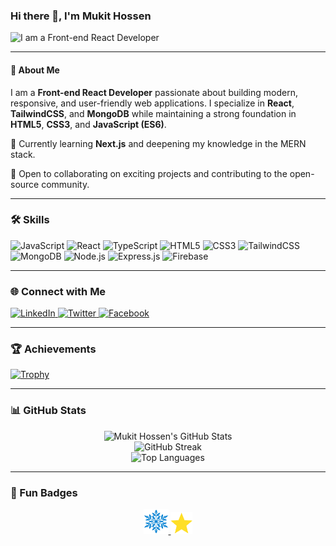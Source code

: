 ### Hi there 👋, I'm Mukit Hossen
![I am a Front-end React Developer](https://arturssmirnovs.github.io/github-profile-readme-generator/images/banner.png)

---

#### 🚀 About Me  
I am a **Front-end React Developer** passionate about building modern, responsive, and user-friendly web applications. I specialize in **React**, **TailwindCSS**, and **MongoDB** while maintaining a strong foundation in **HTML5**, **CSS3**, and **JavaScript (ES6)**.  

🌱 Currently learning **Next.js** and deepening my knowledge in the MERN stack.

💼 Open to collaborating on exciting projects and contributing to the open-source community.  

---

### 🛠️ Skills  

<div align="left">
  <img src="https://cdn.jsdelivr.net/gh/devicons/devicon/icons/javascript/javascript-original.svg" height="40" alt="JavaScript" title="JavaScript" />
  <img src="https://cdn.jsdelivr.net/gh/devicons/devicon/icons/react/react-original.svg" height="40" alt="React" title="React" />
  <img src="https://cdn.jsdelivr.net/gh/devicons/devicon/icons/typescript/typescript-original.svg" height="40" alt="TypeScript" title="TypeScript" />
  <img src="https://cdn.jsdelivr.net/gh/devicons/devicon/icons/html5/html5-original.svg" height="40" alt="HTML5" title="HTML5" />
  <img src="https://cdn.jsdelivr.net/gh/devicons/devicon/icons/css3/css3-original.svg" height="40" alt="CSS3" title="CSS3" />
  <img src="https://cdn.jsdelivr.net/gh/devicons/devicon/icons/tailwindcss/tailwindcss-original-wordmark.svg" height="40" alt="TailwindCSS" title="TailwindCSS" />
  <img src="https://cdn.jsdelivr.net/gh/devicons/devicon/icons/mongodb/mongodb-original.svg" height="40" alt="MongoDB" title="MongoDB" />
  <img src="https://cdn.jsdelivr.net/gh/devicons/devicon/icons/nodejs/nodejs-original.svg" height="40" alt="Node.js" title="Node.js" />
  <img src="https://cdn.jsdelivr.net/gh/devicons/devicon/icons/express/express-original.svg" height="40" alt="Express.js" title="Express.js" />
  <img src="https://cdn.jsdelivr.net/gh/devicons/devicon/icons/firebase/firebase-plain.svg" height="40" alt="Firebase" title="Firebase" />
</div>

---

### 🌐 Connect with Me  

<div align="left">
  <a href="https://www.linkedin.com/in/mukit-hossen/" target="_blank">
    <img src="https://raw.githubusercontent.com/maurodesouza/profile-readme-generator/master/src/assets/icons/social/linkedin/default.svg" width="52" height="40" alt="LinkedIn" />
  </a>
  <a href="https://twitter.com/mukit_hossen" target="_blank">
    <img src="https://raw.githubusercontent.com/maurodesouza/profile-readme-generator/master/src/assets/icons/social/twitter/default.svg" width="52" height="40" alt="Twitter" />
  </a>
  <a href="https://www.facebook.com/mukit.hossen.7/" target="_blank">
    <img src="https://raw.githubusercontent.com/maurodesouza/profile-readme-generator/master/src/assets/icons/social/facebook/default.svg" width="52" height="40" alt="Facebook" />
  </a>
</div>

---

### 🏆 Achievements  

[![Trophy](https://github-profile-trophy.vercel.app/?username=MukitHossen7&theme=gruvbox)](https://github.com/ryo-ma/github-profile-trophy)

---

### 📊 GitHub Stats  

<div align="center">
  <img src="https://github-readme-stats.vercel.app/api?username=MukitHossen7&show_icons=true&count_private=true&theme=radical" alt="Mukit Hossen's GitHub Stats" />
  <br />
  <img src="https://github-readme-streak-stats.herokuapp.com/?user=MukitHossen7&theme=radical" alt="GitHub Streak" />
  <br />
  <img src="https://github-readme-stats.vercel.app/api/top-langs/?username=MukitHossen7&layout=compact&theme=radical" alt="Top Languages" />
</div>

---

### 🔗 Fun Badges  

<div align="center">
  <a href="https://archiveprogram.github.com/" target="_blank">
    <img src="https://raw.githubusercontent.com/acervenky/animated-github-badges/master/assets/acbadge.gif" width="40" height="40" alt="Arctic Code Vault Contributor" />
  </a>
  <a href="https://stars.github.com/" target="_blank">
    <img src="https://raw.githubusercontent.com/acervenky/animated-github-badges/master/assets/starbadge.gif" width="35" height="35" alt="Star Contributor" />
  </a>
</div>
